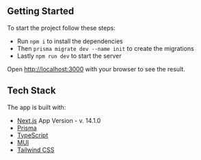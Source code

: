 ## Getting Started
To start the project follow these steps:

* Run ```npm i``` to install the dependencies
* Then ```prisma migrate dev --name init```  to create the migrations
* Lastly ```npm run dev``` to start the server

Open [http://localhost:3000](http://localhost:3000) with your browser to see the result.

## Tech Stack
The app is built with:
* [Next.js](https://nextjs.org/) App Version - v. 14.1.0
* [Prisma](https://www.prisma.io/)
* [TypeScript](https://www.typescriptlang.org/)
* [MUI](https://mui.com/) 
* [Tailwind CSS](https://tailwindcss.com/)
